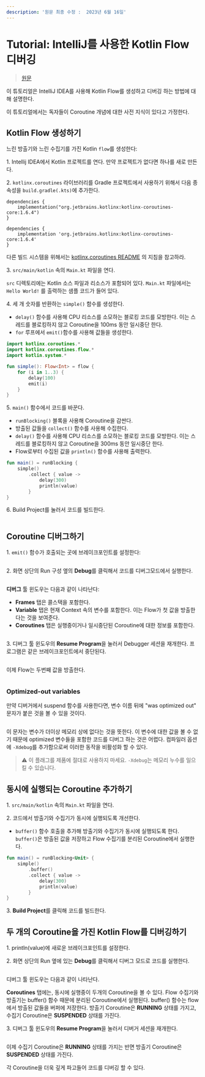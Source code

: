 ```yaml
---
description: '원문 최종 수정 :  2023년 6월 16일'
---
```


# Tutorial: IntelliJ를 사용한 Kotlin Flow 디버깅

> [원문](https://kotlinlang.org/docs/debug-flow-with-idea.html)



이 튜토리얼은 IntelliJ IDEA를 사용해 Kotlin Flow를 생성하고 디버깅 하는 방법에 대해 설명한다.

이 튜토리얼에서는 독자들이 Coroutine 개념에 대한 사전 지식이 있다고 가정한다.

## Kotlin Flow 생성하기

느린 방출기와 느린 수집기를 가진 Kotlin `flow`를 생성한다:

1\. Intellij IDEA에서 Kotlin 프로젝트를 연다. 만약 프로젝트가 없다면 하나를 새로 만든다.

2\. `kotlinx.coroutines` 라이브러리를 Gradle 프로젝트에서 사용하기 위해서 다음 종속성을 `build.gradle(.kts)`에 추가한다.

```
dependencies {
    implementation("org.jetbrains.kotlinx:kotlinx-coroutines-core:1.6.4")
}
```

```
dependencies {
    implementation 'org.jetbrains.kotlinx:kotlinx-coroutines-core:1.6.4'
}
```

다른 빌드 시스템을 위해서는 [kotlinx.coroutines README](https://github.com/Kotlin/kotlinx.coroutines#using-in-your-projects) 의 지침을 참고하라.

3\. `src/main/kotlin` 속의 `Main.kt` 파일을 연다.

&#x20; `src` 디렉토리에는 Kotlin 소스 파일과 리소스가 포함되어 있다. `Main.kt` 파일에서는 `Hello World!` 를 출력하는 샘플 코드가 들어 있다.

4\. 세 개 숫자를 반환하는 `simple()` 함수를 생성한다.

* `delay()` 함수를 사용해 CPU 리소스를 소모하는 블로킹 코드를 모방한다. 이는 스레드를 블로킹하지 않고 Coroutine을 100ms 동안 일시중단 한다.
* `for` 루프에서 `emit()`함수를 사용해 값들을 생성한다.

```kotlin
import kotlinx.coroutines.*
import kotlinx.coroutines.flow.*
import kotlin.system.*

fun simple(): Flow<Int> = flow {
    for (i in 1..3) {
        delay(100)
        emit(i)
    }
}
```

5\. `main()` 함수에서 코드를 바꾼다.

* `runBlocking()` 블록을 사용해 Coroutine을 감싼다.
* 방출된 값들을 `collect()` 함수를 사용해 수집한다.
* `delay()` 함수를 사용해 CPU 리소스를 소모하는 블로킹 코드를 모방한다. 이는 스레드를 블로킹하지 않고 Coroutine을 300ms 동안 일시중단 한다.
* Flow로부터 수집된 값을 `println()` 함수를 사용해 출력한다.

```kotlin
fun main() = runBlocking {
    simple()
        .collect { value ->
            delay(300)
            println(value)
        }
}
```

6\. Build Project를 눌러서 코드를 빌드한다.

<figure><img src="https://kotlinlang.org/docs/images/flow-build-project.png" alt=""><figcaption></figcaption></figure>

## Coroutine 디버그하기

1\. `emit()` 함수가 호출되는 곳에 브레이크포인트를 설정한다:

<figure><img src="https://kotlinlang.org/docs/images/flow-breakpoint.png" alt=""><figcaption></figcaption></figure>

2\. 화면 상단의 Run 구성 옆의 **Debug**를 클릭해서 코드를 디버그모드에서 실행한다.&#x20;

<figure><img src="https://kotlinlang.org/docs/images/flow-debug-project.png" alt=""><figcaption></figcaption></figure>

**디버그** 툴 윈도우는 다음과 같이 나타난다:

* **Frames** 탭은 콜스택을 포함한다.
* **Variable** 탭은 현재 Context 속의 변수를 포함한다. 이는 Flow가 첫 값을 방출한다는 것을 보여준다.
* **Coroutines** 탭은 실행중이거나 일시중단된 Coroutine에 대한 정보를 포함한다.&#x20;

<figure><img src="https://kotlinlang.org/docs/images/flow-debug-1.png" alt=""><figcaption></figcaption></figure>

3\. 디버그 툴 윈도우의 **Resume Program**을 눌러서 Debugger 세션을 재개한다. 프로그램은 같은 브레이크포인트에서 중단된다.

<figure><img src="https://kotlinlang.org/docs/images/flow-resume-debug.png" alt=""><figcaption></figcaption></figure>

이제 Flow는 두번째 값을 방출한다.

<figure><img src="https://kotlinlang.org/docs/images/flow-debug-2.png" alt=""><figcaption></figcaption></figure>

### Optimized-out variables

만약 디버거에서 suspend 함수를 사용한다면, 변수 이름 뒤에 "was optimized out" 문자가 붙은 것을 볼 수 있을 것이다.&#x20;

<figure><img src="https://kotlinlang.org/docs/images/variable-optimised-out.png" alt=""><figcaption></figcaption></figure>

이 문자는 변수가 더이상 메모리 상에 없다는 것을 뜻한다. 이 변수에 대한 값을 볼 수 없기 때문에 optimized 변수들을 포함한 코드를 디버그 하는 것은 어렵다. 컴파일러 옵션에 `-Xdebug`를 추가함으로써 이러한 동작을 비활성화 할 수 있다.

> ⚠ 이 플래그를 제품에 절대로 사용하지 마세요. `-Xdebug`는 메모리 누수를 일으킬 수 있습니다.





## 동시에 실행되는 Coroutine 추가하기

1\. `src/main/kotlin` 속의 `Main.kt` 파일을 연다.

2\. 코드에서 방출기와 수집기가 동시에 실행되도록 개선한다.

* `buffer()` 함수 호출을 추가해 방출기와 수집기가 동시에 실행되도록 한다. `buffer()`은 방출된 값을 저장하고 Flow 수집기를 분리된 Coroutine에서 실행한다.

```kotlin
fun main() = runBlocking<Unit> {
    simple()
        .buffer()
        .collect { value ->
            delay(300)
            println(value)
        }
}
```

3\. **Build Project**를 클릭해 코드를 빌드한다.



## 두 개의 Coroutine을 가진 Kotlin Flow를 디버깅하기

1\. println(value)에 새로운 브레이크포인트를 설정한다.

2\. 화면 상단의 Run 옆에 있는 **Debug**를 클릭해서 디버그 모드로 코드를 실행한다.

<figure><img src="https://kotlinlang.org/docs/images/flow-debug-3.png" alt=""><figcaption></figcaption></figure>

디버그 툴 윈도우는 다음과 같이 나타난다.

**Coroutines** 탭에는, 동시에 실행중이 두개의 Coroutine을 볼 수 있다. Flow 수집기와 방출기는 buffer() 함수 때문에 분리된 Coroutine에서 실행된다. buffer() 함수는 flow에서 방출된 값들을 버퍼에 저장한다. 방출기 Coroutine은 **RUNNING** 상태를 가지고, 수집기 Coroutine은 **SUSPENDED** 상태를 가진다.

3\. 디버그 툴 윈도우의 **Resume Program**을 눌러서 디버거 세션을 재개한다.

<figure><img src="https://kotlinlang.org/docs/images/flow-debug-4.png" alt=""><figcaption></figcaption></figure>

이제 수집기 Coroutine은 **RUNNING** 상태를 가지는 반면 방출기 Coroutine은 **SUSPENDED** 상태를 가진다.

각 Coroutine을 더욱 깊게 파고들어 코드를 디버깅 할 수 있다.
